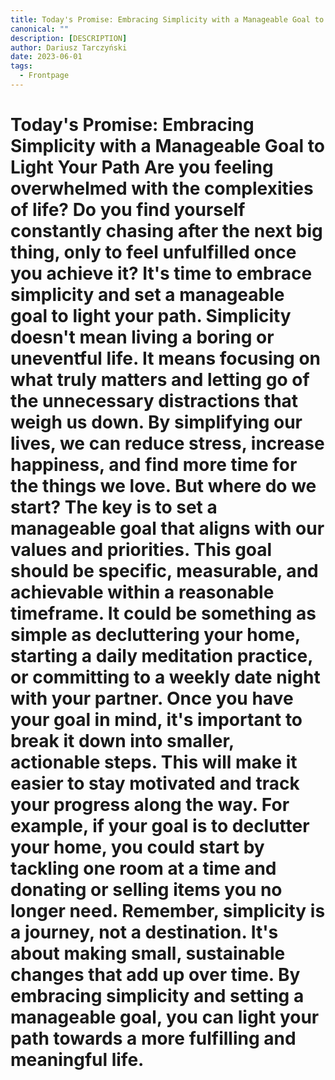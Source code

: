 ```yaml
---
title: Today's Promise: Embracing Simplicity with a Manageable Goal to Light Your Path.
canonical: ""
description: [DESCRIPTION]
author: Dariusz Tarczyński
date: 2023-06-01
tags:
  - Frontpage
---
```

# **Today's Promise: Embracing Simplicity with a Manageable Goal to Light Your Path**  Are you feeling overwhelmed with the complexities of life? Do you find yourself constantly chasing after the next big thing, only to feel unfulfilled once you achieve it? It's time to embrace simplicity and set a manageable goal to light your path.  Simplicity doesn't mean living a boring or uneventful life. It means focusing on what truly matters and letting go of the unnecessary distractions that weigh us down. By simplifying our lives, we can reduce stress, increase happiness, and find more time for the things we love.  But where do we start? The key is to set a manageable goal that aligns with our values and priorities. This goal should be specific, measurable, and achievable within a reasonable timeframe. It could be something as simple as decluttering your home, starting a daily meditation practice, or committing to a weekly date night with your partner.  Once you have your goal in mind, it's important to break it down into smaller, actionable steps. This will make it easier to stay motivated and track your progress along the way. For example, if your goal is to declutter your home, you could start by tackling one room at a time and donating or selling items you no longer need.  Remember, simplicity is a journey, not a destination. It's about making small, sustainable changes that add up over time. By embracing simplicity and setting a manageable goal, you can light your path towards a more fulfilling and meaningful life.